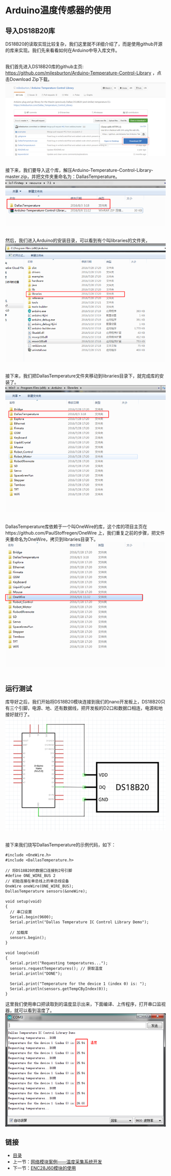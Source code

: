 # Arduino温度传感器的使用

## 导入DS18B20库
DS18B20的读取实现比较复杂，我们这里就不详细介绍了，而是使用github开源的库来实现。我们先来看看如何在Arduino中导入库文件。<br><br>

我们首先进入DS18B20库的github主页: https://github.com/milesburton/Arduino-Temperature-Control-Library ，点击Download Zip下载。<br>
![](./imgs/7.1/7.1-1.png)<br><br>

接下来，我们要导入这个库，解压Arduino-Temperature-Control-Library-master.zip，并把文件夹重命名为：DallasTemperature。<br>
![](./imgs/7.1/7.1-2.png)<br><br>

然后，我们进入Arduino的安装目录，可以看到有个叫libraries的文件夹，<br>
![](./imgs/7.1/7.1-3.png)<br><br>

接下来，我们把DallasTemperature文件夹移动到libraries目录下，就完成库的安装了。<br>
![](./imgs/7.1/7.1-4.png)<br><br>

DallasTemperature库依赖于一个叫OneWire的库，这个库的项目主页在https://github.com/PaulStoffregen/OneWire 上，我们重复之前的步骤，把文件夹重命名为OneWire，拷贝到libraries目录下。<br>
![](./imgs/7.1/7.1-5.png)<br><br>

## 运行测试
库导好之后，我们开始将DS18B20模块连接到我们的nano开发板上，DS18B20只有三个引脚，电源、地、还有数据线，把开发板的D2口和数据口相连，电源和地接好就行了。<br>
![](./imgs/7.1/7.1-6.png)<br><br>

接下来我们烧写DallasTemperature的示例代码，如下：
``` arduino
#include <OneWire.h>
#include <DallasTemperature.h>

// 将DS18B20的数据口连接到2号引脚
#define ONE_WIRE_BUS 2
// 初始连接在单总线上的单总线设备
OneWire oneWire(ONE_WIRE_BUS);
DallasTemperature sensors(&oneWire);

void setup(void)
{
  // 串口设置
  Serial.begin(9600);
  Serial.println("Dallas Temperature IC Control Library Demo");

  // 加载库
  sensors.begin();
}

void loop(void)
{
  Serial.print("Requesting temperatures...");
  sensors.requestTemperatures(); // 获取温度
  Serial.println("DONE");

  Serial.print("Temperature for the device 1 (index 0) is: ");
  Serial.println(sensors.getTempCByIndex(0));  
}
```
这里我们使用串口把读取到的温度显示出来，下面编译、上传程序，打开串口监视器，就可以看到温度了。<br>
![](./imgs/7.1/7.1-7.png)

## 链接
- [目录](directory.md)  
- 上一节：[网络模块案例——温度采集系统开发](7.0.md)  
- 下一节：[ENC28J60模块的使用](7.2.md)
